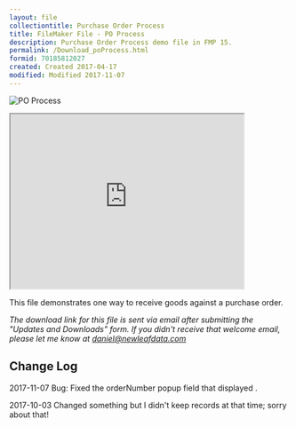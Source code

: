 ```yaml
---
layout: file
collectiontitle: Purchase Order Process
title: FileMaker File - PO Process
description: Purchase Order Process demo file in FMP 15.
permalink: /Download_poProcess.html
formid: 70185812027
created: Created 2017-04-17
modified: Modified 2017-11-07
---
```


![PO Process](http://newleafdata.com/images/FMIR_POprocess.png)

<iframe width="420" height="315"
src="https://www.youtube.com/embed/7w20yKzoOiE">
</iframe>

This file demonstrates one way to receive goods against a purchase order.

*The download link for this file is sent via email after submitting the "Updates and Downloads" form.  If you didn't receive that welcome email, please let me know at daniel@newleafdata.com*

## Change Log
2017-11-07
Bug: Fixed the orderNumber popup field that displayed <Field Missing>.

2017-10-03
Changed something but I didn't keep records at that time; sorry about that!

